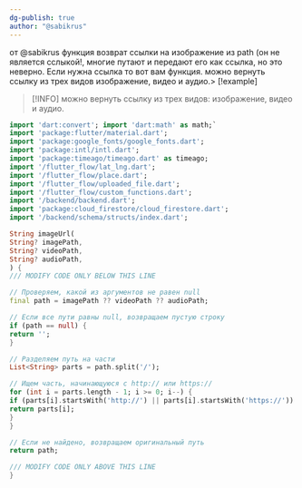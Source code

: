 ```yaml
---
dg-publish: true
author: "@sabikrus"
---
```

от @sabikrus
функция возврат ссылки на изображение из path (он не является сслыкой!, многие путают и передают его как ссылка, но это неверно. Если нужна ссылка то вот вам функция.
можно вернуть ссылку из трех видов изображение, видео и аудио.> [!example]

> [!INFO] можно вернуть ссылку из трех видов: изображение, видео и аудио.

```dart
import 'dart:convert'; import 'dart:math' as math;`
import 'package:flutter/material.dart';
import 'package:google_fonts/google_fonts.dart';
import 'package:intl/intl.dart';
import 'package:timeago/timeago.dart' as timeago;
import '/flutter_flow/lat_lng.dart';
import '/flutter_flow/place.dart';
import '/flutter_flow/uploaded_file.dart';
import '/flutter_flow/custom_functions.dart';
import '/backend/backend.dart';
import 'package:cloud_firestore/cloud_firestore.dart';
import '/backend/schema/structs/index.dart';

String imageUrl(
String? imagePath,
String? videoPath,
String? audioPath,
) {
/// MODIFY CODE ONLY BELOW THIS LINE

// Проверяем, какой из аргументов не равен null
final path = imagePath ?? videoPath ?? audioPath;

// Если все пути равны null, возвращаем пустую строку
if (path == null) {
return '';
}

// Разделяем путь на части
List<String> parts = path.split('/');

// Ищем часть, начинающуюся с http:// или https://
for (int i = parts.length - 1; i >= 0; i--) {
if (parts[i].startsWith('http://') || parts[i].startsWith('https://')) {
return parts[i];
}
}

// Если не найдено, возвращаем оригинальный путь
return path;

/// MODIFY CODE ONLY ABOVE THIS LINE
}
```

